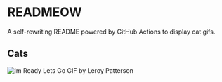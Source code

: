 # READMEOW

A self-rewriting README powered by GitHub Actions to display cat gifs.

## Cats

![Im Ready Lets Go GIF by Leroy Patterson](https://media3.giphy.com/media/CjmvTCZf2U3p09Cn0h/200.gif?cid=9acd02dapj7se2ewdpp9h017lnwfic8bqtxyq0zkyhjgcq4s&ep=v1_gifs_search&rid=200.gif&ct=g)
